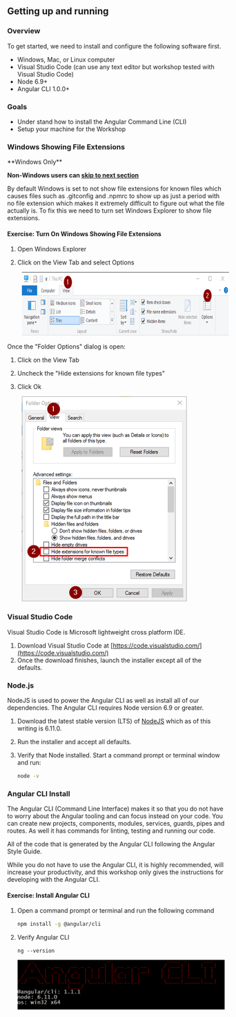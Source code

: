 ## Getting up and running

### Overview

To get started, we need to install and configure the following software first.

* Windows, Mac, or Linux computer
* Visual Studio Code (can use any text editor but workshop tested with Visual Studio Code)
* Node 6.9+
* Angular CLI 1.0.0+

### Goals

* Under stand how to install the Angular Command Line (CLI)
* Setup your machine for the Workshop

### Windows Showing File Extensions 

<div class="alert alert-danger" role="alert">
**Windows Only** 
</div>

**Non-Windows users can [skip to next section](#chapter2.4)**


By default Windows is set to not show file extensions for known files which causes files such as .gitconfig and .npmrc to show up as just a period with no file extension which makes it extremely difficult to figure out what the file actually is.  To fix this we need to turn set Windows Explorer to show file extensions.

<h4 class="exercise-start">
    <b>Exercise</b>: Turn On Windows Showing File Extensions
  </h4>


1. Open Windows Explorer
1. Click on the View Tab and select Options

    <img src="images/chapter1/windows-explorer-ribbon.png" style="height:147px;width:759px;margin-left: 10px">

Once the "Folder Options" dialog is open: 

1. Click on the View Tab
1. Uncheck the "Hide extensions for known file types"
1. Click Ok

    <img src="images/chapter1/windows-explorer-view-options.png" style="height:475px;width:382px;margin-left: 10px">
  
<div class="exercise-end"></div>

### Visual Studio Code

Visual Studio Code is Microsoft lightweight cross platform IDE.  

1. Download Visual Studio Code at [https://code.visualstudio.com/](https://code.visualstudio.com/)
1. Once the download finishes, launch the installer except all of the defaults.


### Node.js

NodeJS is used to power the Angular CLI as well as install all of our dependencies.  The Angular CLI requires Node version 6.9 or greater.

1.	Download the latest stable version (LTS) of [NodeJS](http://nodejs.org) which as of this writing is 6.11.0.    
1.	Run the installer and accept all defaults.
1. Verify that Node installed.  Start a command prompt or terminal window and run: 

    ```bash
    node -v
    ```

### Angular CLI Install

The Angular CLI (Command Line Interface) makes it so that you do not have to worry about the Angular tooling and can focus instead on your code. You can create new projects, components, modules, services, guards, pipes and routes.  As well it has commands for linting, testing and running our code.  

All of the code that is generated by the Angular CLI following the Angular Style Guide.  

While you do not have to use the Angular CLI, it is highly recommended, will increase your productivity, and this workshop only gives the instructions for developing with the Angular CLI.  

<h4 class="exercise-start">
    <b>Exercise</b>: Install Angular CLI
</h4>

1. Open a command prompt or terminal and run the following command

    ```bash
    npm install -g @angular/cli
    ```

1. Verify Angular CLI

    ```
    ng --version
    ```

    ![ng version output](images/chapter1/ng-version.png)
    
<div class="exercise-end"></div>
